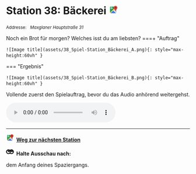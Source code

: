 # Station 38: Bäckerei  <a href="https://www.google.com/maps/dir/?api=1&travelmode=walking&destination=47.7972473,13.0219978"><img src="https://github.com/kipppunkte/kipppunkte/raw/gh-pages/assets/google-maps.svg" width="24" height="24"></a>

<small>Addresse:<em style="margin-left: 10px">Maxglaner Hauptstraße 31</em></small>



Noch ein Brot für morgen? Welches isst du am liebsten?
===+ "Auftrag"

    ![Image title](assets/38_Spiel-Station_Bäckerei_A.png){: style="max-height:60vh" }


=== "Ergebnis"

    ![Image title](assets/38_Spiel-Station_Bäckerei_B.png){: style="max-height:60vh" }



 
Vollende zuerst den Spielauftrag, bevor du das Audio anhörend weitergehst.


<audio controls>
    <source src="https://github.com/kipppunkte/kipppunkte/raw/gh-pages/assets/38_Bäckerei.mp3" type="audio/mpeg">
    Your browser does not support the audio tag.
</audio>





____

<a href="https://www.google.com/maps/dir/?api=1&travelmode=walking&destination=47.7972473,13.0219978"><img src="https://github.com/kipppunkte/kipppunkte/raw/gh-pages/assets/google-maps.svg" style="height: 1.5em;margin-right: 0.5em"></a>**[Weg zur nächsten Station](https://www.google.com/maps/dir/?api=1&travelmode=walking&destination=47.7972473,13.0219978)**



<img src="https://github.com/kipppunkte/kipppunkte/raw/gh-pages/assets/eyes.svg" style="height: 1.5em;background: white;margin-right: 0.5em">**Halte Ausschau nach:**

dem Anfang deines Spaziergangs.